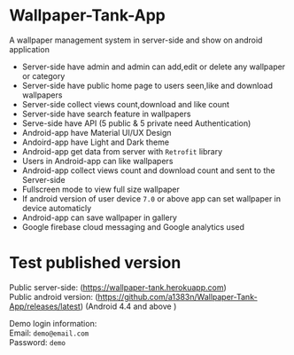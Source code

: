 
# Wallpaper-Tank-App
A wallpaper management system in server-side and show on android application

 - Server-side have admin and admin can add,edit or delete any wallpaper or category
 - Server-side have public home page to users seen,like and download wallpapers
 - Server-side collect views count,download and like count
 - Server-side have search feature in wallpapers
 - Serve-side have API (5 public & 5 private need Authentication)
 - Android-app have Material UI/UX Design
 - Andoird-app have Light and Dark theme
 - Android-app get data from server with `Retrofit` library
 - Users in Android-app can like wallpapers
 - Android-app collect views count and download count and sent to the Server-side
 - Fullscreen mode to view full size wallpaper
 - If android version of user device `7.0` or above app can set wallpaper in device automaticly
 - Android-app can save wallpaper in gallery
 - Google firebase cloud messaging and Google analytics used
 
# Test published version
Public server-side: (https://wallpaper-tank.herokuapp.com) <br />
Public android version: (https://github.com/a1383n/Wallpaper-Tank-App/releases/latest)
(Android 4.4 and above )

Demo login information: <br />
Email: `demo@email.com` <br />
Password: `demo`
 
